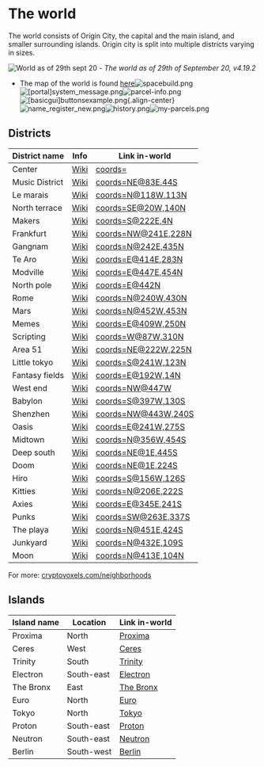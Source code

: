 # The world

The world consists of Origin City, the capital and the main island, and smaller surrounding islands. Origin city is split into multiple districts varying in sizes.

![World as of 29th sept 20](/world_map_as_of_29_sep_20.png)
*- The world as of 29th of September 20, v4.19.2*

- The map of the world is found [here](https://www.cryptovoxels.com/map)![spacebuild.png](/spaces/spacebuild.png)![[portal]system_message.png](/features/[portal]system_message.png)![parcel-info.png](/building/parcel-info.png)![[basicgui]buttonsexample.png](/scripting/[basicgui]buttonsexample.png){.align-center}![name_register_new.png](/username/name_register_new.png)![history.png](/parcels/history.png)![my-parcels.png](/parcels/my-parcels.png)

## Districts
| District name | Info | Link in-world |
| ----------- | ----------- | -----------
| Center     | [Wiki](https://wiki.cryptovoxels.com/The-Center) | [coords=](https://www.cryptovoxels.com/play?coords=)|
| Music District     | [Wiki](https://wiki.cryptovoxels.com/Music-District) | [coords=NE@83E,44S](https://www.cryptovoxels.com/play?coords=NE@83E,44S)|
| Le marais     | [Wiki](https://wiki.cryptovoxels.com/Le-Marais) | [coords=N@118W,113N](https://www.cryptovoxels.com/play?coords=N@118W,113N)|
| North terrace     | [Wiki](https://wiki.cryptovoxels.com/North-Terrace) | [coords=SE@20W,140N](https://www.cryptovoxels.com/play?coords=SE@20W,140N)|
| Makers     | [Wiki](https://wiki.cryptovoxels.com/Makers) | [coords=S@222E,4N](https://www.cryptovoxels.com/play?coords=S@222E,4N)|
| Frankfurt     | [Wiki](https://wiki.cryptovoxels.com/Frankfurt) | [coords=NW@241E,228N](https://www.cryptovoxels.com/play?coords=NW@241E,228N)|
| Gangnam     | [Wiki](https://wiki.cryptovoxels.com/Gangnam) | [coords=N@242E,435N](https://www.cryptovoxels.com/play?coords=N@242E,435N)|
| Te Aro     | [Wiki](https://wiki.cryptovoxels.com/Te-Aro) | [coords=E@414E,283N](https://www.cryptovoxels.com/play?coords=E@414E,283N)|
| Modville     | [Wiki](https://wiki.cryptovoxels.com/Modville) | [coords=E@447E,454N](https://www.cryptovoxels.com/play?coords=E@447E,454N)|
| North pole     | [Wiki](https://wiki.cryptovoxels.com/North-Pole) | [coords=E@442N](https://www.cryptovoxels.com/play?coords=E@442N)|
| Rome     | [Wiki](https://wiki.cryptovoxels.com/Rome) | [coords=N@240W,430N](https://www.cryptovoxels.com/play?coords=N@240W,430N)|
| Mars     | [Wiki](https://wiki.cryptovoxels.com/Mars) | [coords=N@452W,453N](https://www.cryptovoxels.com/play?coords=N@452W,453N)|
| Memes     | [Wiki](https://wiki.cryptovoxels.com/Memes) | [coords=E@409W,250N](https://www.cryptovoxels.com/play?coords=E@409W,250N)|
| Scripting     | [Wiki](https://wiki.cryptovoxels.com/Scripting) | [coords=W@87W,310N](https://www.cryptovoxels.com/play?coords=W@87W,310N)|
| Area 51     | [Wiki](https://wiki.cryptovoxels.com/Area-51) | [coords=NE@222W,225N](https://www.cryptovoxels.com/play?coords=NE@222W,225N)|
| Little tokyo    | [Wiki](https://wiki.cryptovoxels.com/Little-Tokyo) | [coords=S@241W,123N](https://www.cryptovoxels.com/play?coords=S@241W,123N)|
| Fantasy fields    | [Wiki](https://wiki.cryptovoxels.com/Fantasy-Fields) | [coords=E@192W,14N](https://www.cryptovoxels.com/play?coords=E@192W,14N)|
| West end    | [Wiki](https://wiki.cryptovoxels.com/West-End) | [coords=NW@447W](https://www.cryptovoxels.com/play?coords=NW@447W)|
| Babylon    | [Wiki](https://wiki.cryptovoxels.com/Babylon) | [coords=S@397W,130S](https://www.cryptovoxels.com/play?coords=S@397W,130S)|
| Shenzhen    | [Wiki](https://wiki.cryptovoxels.com/Shenzhen) | [coords=NW@443W,240S](https://www.cryptovoxels.com/play?coords=NW@443W,240S)|
| Oasis    | [Wiki](https://wiki.cryptovoxels.com/Oasis) | [coords=E@241W,275S](https://www.cryptovoxels.com/play?coords=E@241W,275S)|
| Midtown    | [Wiki](https://wiki.cryptovoxels.com/Midtown) | [coords=N@356W,454S](https://www.cryptovoxels.com/play?coords=N@356W,454S)|
| Deep south    | [Wiki](https://wiki.cryptovoxels.com/Deep-South) | [coords=NE@1E,445S](https://www.cryptovoxels.com/play?coords=NE@1E,445S)|
| Doom    | [Wiki](https://wiki.cryptovoxels.com/Doom) | [coords=NE@1E,224S](https://www.cryptovoxels.com/play?coords=NE@1E,224S)|
| Hiro     | [Wiki](https://wiki.cryptovoxels.com/Hiro) | [coords=S@156W,126S](https://www.cryptovoxels.com/play?coords=S@156W,126S)|
| Kitties    | [Wiki](https://wiki.cryptovoxels.com/Kitties) | [coords=N@206E,222S](https://www.cryptovoxels.com/play?coords=N@206E,222S)|
| Axies    | [Wiki](https://wiki.cryptovoxels.com/Axies) | [coords=E@345E,241S](https://www.cryptovoxels.com/play?coords=E@345E,241S)|
| Punks    | [Wiki](https://wiki.cryptovoxels.com/Punks) | [coords=SW@263E,337S](https://www.cryptovoxels.com/play?coords=SW@263E,337S)|
| The playa    | [Wiki](https://wiki.cryptovoxels.com/The-Playa) | [coords=N@451E,424S](https://www.cryptovoxels.com/play?coords=N@451E,424S)|
| Junkyard   | [Wiki](https://wiki.cryptovoxels.com/Junkyard) | [coords=N@432E,109S](https://www.cryptovoxels.com/play?coords=N@432E,109S)|
| Moon   | [Wiki](https://wiki.cryptovoxels.com/Moon) | [coords=N@413E,104N](https://www.cryptovoxels.com/play?coords=N@413E,104N)|

For more: [cryptovoxels.com/neighborhoods](https://www.cryptovoxels.com/neighborhoods)

## Islands
| Island name | Location | Link in-world |
| ----------- | ----------- | -----------
| Proxima     | North | [Proxima](https://www.cryptovoxels.com/play?coords=N@234W,545N)|
| Ceres     | West | [Ceres](https://www.cryptovoxels.com/play?coords=N@617W,166S)|
| Trinity     | South | [Trinity](https://www.cryptovoxels.com/play?coords=SE@9E,551S)|
| Electron     | South-east | [Electron](https://www.cryptovoxels.com/play?coords=SE@641E,394S)|
| The Bronx     | East | [The Bronx](https://www.cryptovoxels.com/play?coords=W@811E,-1U,72N)|
| Euro     | North | [Euro](https://www.cryptovoxels.com/play?coords=N@86W,638N)|
| Tokyo    | North | [Tokyo](https://www.cryptovoxels.com/play?coords=S@54E,602N)|
| Proton    | South-east | [Proton](https://www.cryptovoxels.com/play?coords=N@620E,287S)|
| Neutron    | South-east | [Neutron](https://www.cryptovoxels.com/play?coords=N@723E,279S)|
| Berlin    | South-west | [Berlin](https://www.cryptovoxels.com/play?coords=W@639W,624S)|
